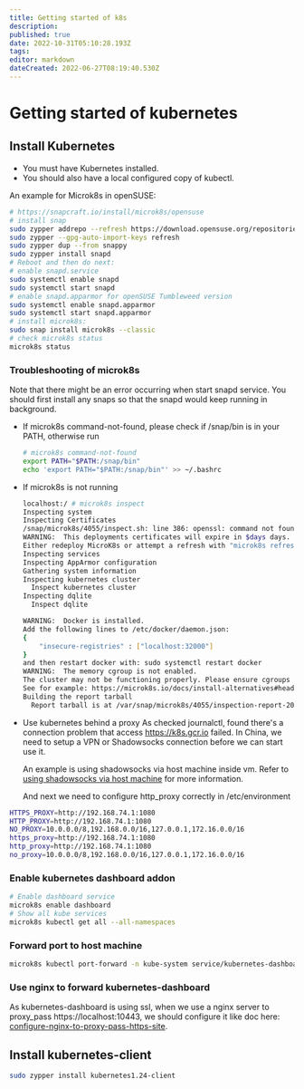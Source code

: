 ```yaml
---
title: Getting started of k8s
description: 
published: true
date: 2022-10-31T05:10:28.193Z
tags: 
editor: markdown
dateCreated: 2022-06-27T08:19:40.530Z
---
```


# Getting started of kubernetes
## Install Kubernetes
- You must have Kubernetes installed. 
- You should also have a local configured copy of kubectl.

An example for Microk8s in openSUSE:
```bash
# https://snapcraft.io/install/microk8s/opensuse
# install snap
sudo zypper addrepo --refresh https://download.opensuse.org/repositories/system:/snappy/openSUSE_Tumbleweed snappy
sudo zypper --gpg-auto-import-keys refresh
sudo zypper dup --from snappy
sudo zypper install snapd
# Reboot and then do next:
# enable snapd.service
sudo systemctl enable snapd
sudo systemctl start snapd
# enable snapd.apparmor for openSUSE Tumbleweed version
sudo systemctl enable snapd.apparmor
sudo systemctl start snapd.apparmor
# install microk8s:
sudo snap install microk8s --classic
# check microk8s status
microk8s status
```

### Troubleshooting of microk8s

Note that there might be an error occurring when start snapd service. You should first install any snaps so that the snapd would keep running in background.

- If microk8s command-not-found, please check if /snap/bin is in your PATH, otherwise run
  ```bash
  # microk8s command-not-found
  export PATH="$PATH:/snap/bin"
  echo 'export PATH="$PATH:/snap/bin"' >> ~/.bashrc
  ```
- If microk8s is not running
  ```bash
  localhost:/ # microk8s inspect 
  Inspecting system
  Inspecting Certificates
  /snap/microk8s/4055/inspect.sh: line 386: openssl: command not found
  WARNING:  This deployments certificates will expire in $days days. 
  Either redeploy MicroK8s or attempt a refresh with "microk8s refresh-certs"
  Inspecting services
  Inspecting AppArmor configuration
  Gathering system information
  Inspecting kubernetes cluster
    Inspect kubernetes cluster
  Inspecting dqlite
    Inspect dqlite

  WARNING:  Docker is installed. 
  Add the following lines to /etc/docker/daemon.json: 
  {
      "insecure-registries" : ["localhost:32000"] 
  }
  and then restart docker with: sudo systemctl restart docker
  WARNING:  The memory cgroup is not enabled. 
  The cluster may not be functioning properly. Please ensure cgroups are enabled 
  See for example: https://microk8s.io/docs/install-alternatives#heading--arm 
  Building the report tarball
    Report tarball is at /var/snap/microk8s/4055/inspection-report-20221017_162601.tar.gz
  ```

- Use kubernetes behind a proxy
	As checked journalctl, found there's a connection problem that access https://k8s.gcr.io failed. In China, we need to setup a VPN or Shadowsocks connection before we can start use it.

	An example is using shadowsocks via host machine inside vm. Refer to [using shadowsocks via host machine](/en/linux/using-shadow-socks-via-host-machine) for more information.
  
  And next we need to configure http_proxy correctly in /etc/environment
```bash
HTTPS_PROXY=http://192.168.74.1:1080
HTTP_PROXY=http://192.168.74.1:1080
NO_PROXY=10.0.0.0/8,192.168.0.0/16,127.0.0.1,172.16.0.0/16
https_proxy=http://192.168.74.1:1080
http_proxy=http://192.168.74.1:1080
no_proxy=10.0.0.0/8,192.168.0.0/16,127.0.0.1,172.16.0.0/16
```

### Enable kubernetes dashboard addon
```bash
# Enable dashboard service
microk8s enable dashboard
# Show all kube services
microk8s kubectl get all --all-namespaces
```

### Forward port to host machine
```bash
microk8s kubectl port-forward -n kube-system service/kubernetes-dashboard 10443:443
```

### Use nginx to forward kubernetes-dashboard
As kubernetes-dashboard is using ssl, when we use a nginx server to proxy_pass https://localhost:10443, we should configure it like doc here: [configure-nginx-to-proxy-pass-https-site](/en/nginx/configure-nginx-to-proxy-pass-https-site).

## Install kubernetes-client
```bash
sudo zypper install kubernetes1.24-client
```

